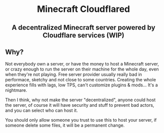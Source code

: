 <h1 align=center>
  Minecraft Cloudflared
</h1>
<h2 align=center>
  A decentralized Minecraft server powered by Cloudflare services (WIP)
</h2>

## Why?
Not everybody own a server, or have the money to host a Minecraft server, or crazy enough to run the server on their machine for the whole day, even when they're not playing. Free server provider usually really bad in performace, sketchy and not close to some countries. Creating the whole experience fills with lags, low TPS, can't customize plugins & mods... It's a nightmare.

Then I think, why not make the server "decentralized", anyone could host the server, of course it will have security and stuff to prevent bad actors, and you can select who can host it.

You should only allow someone you trust to use this to host your server, if someone delete some files, it will be a permanent change.
